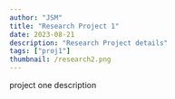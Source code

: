 ```yaml
---
author: "JSM"
title: "Research Project 1"
date: 2023-08-21
description: "Research Project details"
tags: ["proj1"]
thumbnail: /research2.png
---
```


project one description


